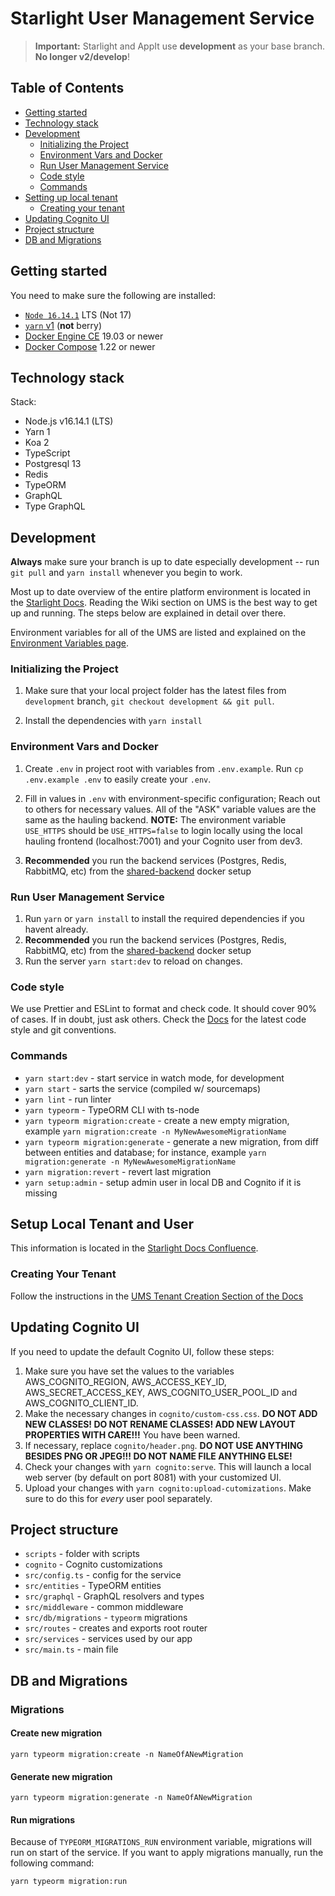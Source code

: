 # Starlight User Management Service

> **Important:** Starlight and AppIt use **development** as your base branch. **No longer v2/develop**!

## Table of Contents

- [Getting started](#getting-started)
- [Technology stack](#technology-stack)
- [Development](#development)
  - [Initializing the Project](#initializing-the-project)
  - [Environment Vars and Docker](#environment-vars-and-docker)
  - [Run User Management Service](#run-user-management-service)
  - [Code style](#code-style)
  - [Commands](#commands)
- [Setting up local tenant](#setup-local-tenant-and-user)
  - [Creating your tenant](#creating-your-tenant)
- [Updating Cognito UI](#updating-cognito-ui)
- [Project structure](#project-structure)
- [DB and Migrations](#db-and-migrations)

## Getting started

You need to make sure the following are installed:

- [`Node 16.14.1`](https://nodejs.org/en/) LTS (Not 17)
- [`yarn` v1](https://classic.yarnpkg.com/lang/en/) (**not** berry)
- [Docker Engine CE](https://docs.docker.com/engine/install/#server) 19.03 or newer
- [Docker Compose](https://docs.docker.com/compose/install/) 1.22 or newer

## Technology stack

Stack:

- Node.js v16.14.1 (LTS)
- Yarn 1
- Koa 2
- TypeScript
- Postgresql 13
- Redis
- TypeORM
- GraphQL
- Type GraphQL

## Development

**Always** make sure your branch is up to date especially development -- run `git pull` and `yarn install` whenever you begin to work.

Most up to date overview of the entire platform environment is located in the [Starlight Docs](https://starlightpro.atlassian.net/wiki/spaces/DEV/pages/2067922951/User+Management+Service). Reading the Wiki section on UMS is the best way to get up and running. The steps below are explained in detail over there.

Environment variables for all of the UMS are listed and explained on the [Environment Variables page](https://starlightpro.atlassian.net/wiki/spaces/DEV/pages/2067431454/Env+Vars+-+UMS).

### Initializing the Project

1. Make sure that your local project folder has the latest files from `development` branch, `git checkout development && git pull`.

2. Install the dependencies with `yarn install`

### Environment Vars and Docker

1. Create `.env` in project root with variables from `.env.example`. Run `cp .env.example .env` to easily create your `.env`.

2. Fill in values in `.env` with environment-specific configuration; Reach out to others for necessary values. All of the "ASK" variable values are the same as the hauling backend. **NOTE:** The environment variable `USE_HTTPS` should be `USE_HTTPS=false` to login locally using the local hauling frontend (localhost:7001) and your Cognito user from dev3.

3. **Recommended** you run the backend services (Postgres, Redis, RabbitMQ, etc) from the [shared-backend](https://github.com/Starlightpro/starlight-shared-backend) docker setup

### Run User Management Service

1. Run `yarn` or `yarn install` to install the required dependencies if you havent already.
2. **Recommended** you run the backend services (Postgres, Redis, RabbitMQ, etc) from the [shared-backend](https://github.com/Starlightpro/starlight-shared-backend) docker setup
3. Run the server `yarn start:dev` to reload on changes.

### Code style

We use Prettier and ESLint to format and check code. It should cover 90% of cases. If in doubt, just ask others.
Check the [Docs](https://starlightpro.atlassian.net/wiki/spaces/DEV/pages/2068545546/Code+Style) for the latest code style and git conventions.

### Commands

- `yarn start:dev` - start service in watch mode, for development
- `yarn start` - sarts the service (compiled w/ sourcemaps)
- `yarn lint` - run linter
- `yarn typeorm` - TypeORM CLI with ts-node
- `yarn typeorm migration:create` - create a new empty migration, example `yarn migration:create -n MyNewAwesomeMigrationName`
- `yarn typeorm migration:generate` - generate a new migration, from diff between entities and database;
  for instance, example `yarn migration:generate -n MyNewAwesomeMigrationName`
- `yarn migration:revert` - revert last migration
- `yarn setup:admin` - setup admin user in local DB and Cognito if it is missing

## Setup Local Tenant and User

This information is located in the [Starlight Docs Confluence](https://starlightpro.atlassian.net/wiki/spaces/DEV/pages/2067595278/Tenant+and+User+Creation).

### Creating Your Tenant

Follow the instructions in the [UMS Tenant Creation Section of the Docs](https://starlightpro.atlassian.net/wiki/spaces/DEV/pages/2067595278/Tenant+and+User+Creation)

## Updating Cognito UI

If you need to update the default Cognito UI, follow these steps:

1. Make sure you have set the values to the variables AWS_COGNITO_REGION, AWS_ACCESS_KEY_ID, AWS_SECRET_ACCESS_KEY, AWS_COGNITO_USER_POOL_ID and AWS_COGNITO_CLIENT_ID.
2. Make the necessary changes in `cognito/custom-css.css`. **DO NOT ADD NEW CLASSES! DO NOT RENAME CLASSES! ADD NEW LAYOUT PROPERTIES WITH CARE!!!**
   You have been warned.
3. If necessary, replace `cognito/header.png`. **DO NOT USE ANYTHING BESIDES PNG OR JPEG!!! DO NOT NAME FILE ANYTHING ELSE!**
4. Check your changes with `yarn cognito:serve`. This will launch a local web server (by default on port 8081) with your customized UI.
5. Upload your changes with `yarn cognito:upload-cutomizations`. Make sure to do this for _every_ user pool separately.

## Project structure

- `scripts` - folder with scripts
- `cognito` - Cognito customizations
- `src/config.ts` - config for the service
- `src/entities` - TypeORM entities
- `src/graphql` - GraphQL resolvers and types
- `src/middleware` - common middleware
- `src/db/migrations` - `typeorm` migrations
- `src/routes` - creates and exports root router
- `src/services` - services used by our app
- `src/main.ts` - main file

## DB and Migrations

### Migrations

#### Create new migration

`yarn typeorm migration:create -n NameOfANewMigration`

#### Generate new migration

`yarn typeorm migration:generate -n NameOfANewMigration`

#### Run migrations

Because of `TYPEORM_MIGRATIONS_RUN` environment variable, migrations will run on start of the service.
If you want to apply migrations manually, run the following command:

`yarn typeorm migration:run`
